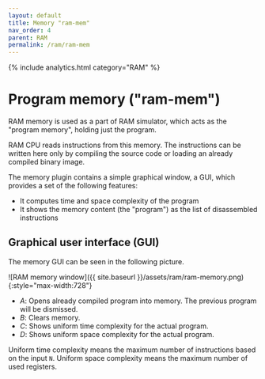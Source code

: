 ```yaml
---
layout: default
title: Memory "ram-mem"
nav_order: 4
parent: RAM
permalink: /ram/ram-mem
---
```


{% include analytics.html category="RAM" %}

# Program memory ("ram-mem")

RAM memory is used as a part of RAM simulator, which acts as the "program memory", holding just the program.

RAM CPU reads instructions from this memory. The instructions can be written here only by compiling the source code or
loading an already compiled binary image.

The memory plugin contains a simple graphical window, a GUI, which provides a set of the following features:

- It computes time and space complexity of the program
- It shows the memory content (the "program") as the list of disassembled instructions

## Graphical user interface (GUI)

The memory GUI can be seen in the following picture.

![RAM memory window]({{ site.baseurl }}/assets/ram/ram-memory.png){:style="max-width:728"}

- *A*: Opens already compiled program into memory. The previous program will be dismissed.
- *B*: Clears memory.
- *C*: Shows uniform time complexity for the actual program.
- *D*: Shows uniform space complexity for the actual program.

Uniform time complexity means the maximum number of instructions based on the input `N`. Uniform space complexity means
the maximum number of used registers.
